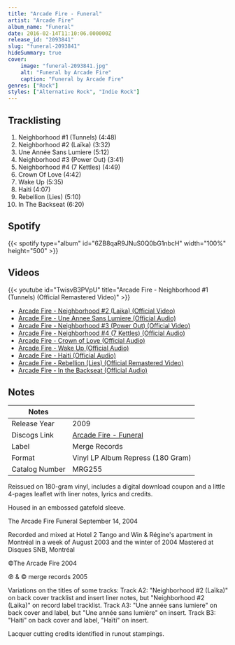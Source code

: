 ```yaml
---
title: "Arcade Fire - Funeral"
artist: "Arcade Fire"
album_name: "Funeral"
date: 2016-02-14T11:10:06.000000Z
release_id: "2093841"
slug: "funeral-2093841"
hideSummary: true
cover:
    image: "funeral-2093841.jpg"
    alt: "Funeral by Arcade Fire"
    caption: "Funeral by Arcade Fire"
genres: ["Rock"]
styles: ["Alternative Rock", "Indie Rock"]
---
```


## Tracklisting
1. Neighborhood #1 (Tunnels) (4:48)
2. Neighborhood #2 (Laïka) (3:32)
3. Une Année Sans Lumiere (5:12)
4. Neighborhood #3 (Power Out) (3:41)
5. Neighborhood #4 (7 Kettles) (4:49)
6. Crown Of Love (4:42)
7. Wake Up (5:35)
8. Haiti (4:07)
9. Rebellion (Lies) (5:10)
10. In The Backseat (6:20)


## Spotify
{{< spotify type="album" id="6ZB8qaR9JNuS0Q0bG1nbcH" width="100%" height="500" >}}



## Videos
{{< youtube id="TwisvB3PVpU" title="Arcade Fire - Neighborhood #1 (Tunnels) (Official Remastered Video)" >}}
- [Arcade Fire - Neighborhood #2 (Laika) (Official Video)](https://www.youtube.com/watch?v=siFsdInZqC0)
- [Arcade Fire - Une Annee Sans Lumiere (Official Audio)](https://www.youtube.com/watch?v=pPKUDprZIvs)
- [Arcade Fire - Neighborhood #3 (Power Out) (Official Video)](https://www.youtube.com/watch?v=0ozdCLrTrtA)
- [Arcade Fire - Neighborhood #4 (7 Kettles) (Official Audio)](https://www.youtube.com/watch?v=VKZ2rhcwaXE)
- [Arcade Fire - Crown of Love (Official Audio)](https://www.youtube.com/watch?v=p9XX193hgH8)
- [Arcade Fire - Wake Up (Official Audio)](https://www.youtube.com/watch?v=sJRPPUr1yic)
- [Arcade Fire - Haiti (Official Audio)](https://www.youtube.com/watch?v=tGvpUgo7ayY)
- [Arcade Fire - Rebellion (Lies) (Official Remastered Video)](https://www.youtube.com/watch?v=8vN2vqaEBhM)
- [Arcade Fire - In the Backseat (Official Audio)](https://www.youtube.com/watch?v=i2jsArz5IQg)

## Notes
| Notes          |             |
| ---------------| ----------- |
| Release Year   | 2009 |
| Discogs Link   | [Arcade Fire - Funeral](https://www.discogs.com/release/2093841-Arcade-Fire-Funeral) |
| Label          | Merge Records |
| Format         | Vinyl LP Album Repress (180 Gram) |
| Catalog Number | MRG255 |

Reissued on 180-gram vinyl, includes a digital download coupon and a little 4-pages leaflet with liner notes, lyrics and credits.

Housed in an embossed gatefold sleeve.

The Arcade Fire
Funeral
September 14, 2004

Recorded and mixed at Hotel 2 Tango and Win & Régine's apartment in Montréal in a week of August 2003 and the winter of 2004
Mastered at Disques SNB, Montréal

©The Arcade Fire 2004

℗ & © merge records 2005

Variations on the titles of some tracks:
Track A2: "Neighborhood #2 (Laïka)" on back cover tracklist and insert liner notes, but "Neighborhood #2 (Laika)" on record label tracklist.
Track A3: "Une année sans lumiere" on back cover and label, but "Une année sans lumière" on insert.
Track B3: "Haiti" on back cover and label, "Haïti" on insert.

Lacquer cutting credits identified in runout stampings.
